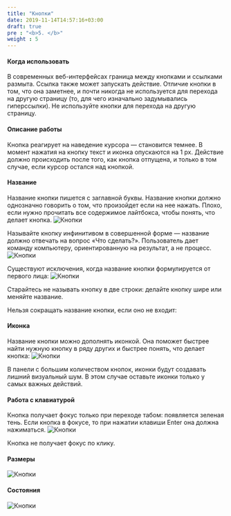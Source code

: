 ```yaml
---
title: "Кнопки"
date: 2019-11-14T14:57:16+03:00
draft: true
pre : "<b>5. </b>"
weight : 5
---
```


#### Когда использовать
В современных веб-интерфейсах граница между кнопками и ссылками размыта. Ссылка также может запускать действие. Отличие кнопки в том, что она заметнее, и почти никогда не используется для перехода на другую страницу (то, для чего изначально задумывались гиперссылки).
Не используйте кнопки для перехода на другую страницу.

#### Описание работы
Кнопка реагирует на наведение курсора — становится темнее. В момент нажатия на кнопку текст и иконка опускаются на 1 px. Действие должно происходить после того, как кнопка отпущена, и только в том случае, если курсор остался над кнопкой.

#### Название
Название кнопки пишется с заглавной буквы.
Название кнопки должно однозначно говорить о том, что произойдет если на нее нажать. Плохо, если нужно прочитать все содержимое лайтбокса, чтобы понять, что делает кнопка.
![Кнопки](../../images/image30.png)

Называйте кнопку инфинитивом в совершенной форме — название должно отвечать на вопрос «Что сделать?». Пользователь дает команду компьютеру, ориентированную на результат, а не процесс. 
![Кнопки](../../images/image14.png)

Существуют исключения, когда название кнопки формулируется от первого лица:
![Кнопки](../../images/image56.png)

Старайтесь не называть кнопку в две строки: делайте кнопку шире или меняйте название.

Нельзя сокращать название кнопки, если оно не входит:

#### Иконка
Название кнопки можно дополнять иконкой. Она поможет быстрее найти нужную кнопку в ряду других и быстрее понять, что делает кнопка:
![Кнопки](../../images/image17.png)

В панели с большим количеством кнопок, иконки будут создавать лишний визуальный шум. В этом случае оставьте иконки только у самых важных действий.

#### Работа с клавиатурой
Кнопка получает фокус только при переходе табом: появляется зеленая тень. Если кнопка в фокусе, то при нажатии клавиши Enter она должна нажиматься.
![Кнопки](../../images/image51.png)

Кнопка не получает фокус по клику.

#### Размеры
![Кнопки](../../images/image2.png)

#### Состояния
![Кнопки](../../images/image73.png)



